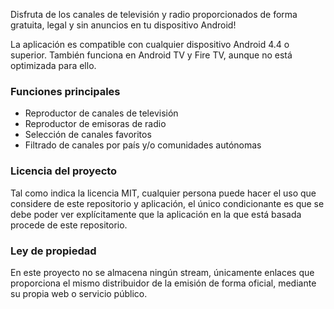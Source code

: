 Disfruta de los canales de televisión y radio proporcionados de forma gratuita, legal y sin anuncios en tu dispositivo Android!

La aplicación es compatible con cualquier dispositivo Android 4.4 o superior. 
También funciona en Android TV y Fire TV, aunque no está optimizada para ello.

### Funciones principales
- Reproductor de canales de televisión
- Reproductor de emisoras de radio
- Selección de canales favoritos
- Filtrado de canales por país y/o comunidades autónomas

### Licencia del proyecto
Tal como indica la licencia MIT, cualquier persona puede hacer el uso que considere de este repositorio y aplicación, el único condicionante es que se debe poder ver explícitamente que la aplicación en la que está basada procede de este repositorio.

### Ley de propiedad
En este proyecto no se almacena ningún stream, únicamente enlaces que proporciona el mismo distribuidor de la emisión de forma oficial, mediante su propia web o servicio público.
